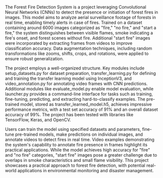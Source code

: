 The Forest Fire Detection System is a project leveraging Convolutional Neural Networks (CNNs) to detect the presence or initiation of forest fires in images. This model aims to analyze aerial surveillance footage of forests in real time, enabling timely alerts in case of fires. Trained on a dataset containing around 6000 images categorized as "fire," "no fire," and "start a fire," the system distinguishes between visible flames, smoke indicating a fire's onset, and forest scenes without fire. Additional "start fire" images were incorporated by extracting frames from videos to improve classification accuracy. Data augmentation techniques, including random transformations like zooms, shifts, crops, and rotations, were applied to ensure robust generalization.

The project employs a well-organized structure. Key modules include setup_datasets.py for dataset preparation, transfer_learning.py for defining and training the transfer learning model using InceptionV3, and video_annotation.py for annotating video frames with CNN predictions. Additional modules like evaluate_model.py enable model evaluation, while launcher.py provides a command-line interface for tasks such as training, fine-tuning, predicting, and extracting hard-to-classify examples. The pre-trained model, stored as transfer_learned_model.h5, achieves impressive performance metrics, with a test set accuracy of 91% and an overall dataset accuracy of 99%. The project has been tested with libraries like TensorFlow, Keras, and OpenCV.

Users can train the model using specified datasets and parameters, fine-tune pre-trained models, make predictions on individual images, and annotate videos to detect fires in real time. Video examples demonstrating the system's capability to annotate fire presence in frames highlight its practical applications. While the model achieves high accuracy for "fire" and "no fire" categories, "start fire" images pose a greater challenge due to overlaps in smoke characteristics and small flame visibility. This project showcases a practical approach to forest fire detection, with potential real-world applications in environmental monitoring and disaster management.
